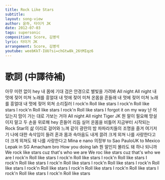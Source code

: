 ```yaml
---
title: Rock Like Stars
subtitle:
layout: song-view
author: 윤하, 타이거 JK
date: 2012-07-03
tags: supersonic
composition: Score, 김병석
lyric: 타이거 JK
arrangement: Score, 김병석
youtube: weebKkT-IUU?si=chGtw8k_26tMIqz6
---
```


# 歌詞 (中譯待補)

아무 미련 없이 hey
내 몸에 기대
검은 안경으로 별빛을
가려봐 All night All night
내 멋에 젖어 미쳐
노래를 흥얼대
내 멋에 젖어 미쳐
온몸을 흔들래
내 멋에 젖어 미쳐
노래를 흥얼대
내 멋에 젖어 외쳐
소리질러
I rock'n Roll like stars
I rock'n Roll like stars
I rock'n Roll like stars
I rock'n Roll like stars
I forgot it on my way
난 어딨는지
맘이 가는 대로
가보는 거야
All night All night
Tiger JK 뭔 말이 필요해
망설이지 말고 두 손을
위로해
hey 흔들어 리듬 실어
온몸을 비틀어 지금부터
시작되는
Rock Star의 삶
이리로 걸어와 느껴 같이
광란의 밤 파파라치들의
조명을 즐겨
여기저기 나에 대한
속삭임이 들려 혼과
몸과 속마음도 내게 끌려
크게 외쳐 나를 사랑한다고
더 크게 외쳐도 돼 나를
사랑한다고
Mina e nano
의정부 to Sao
PauloUK to Mexico
Lepak in SG
Amacham bro
How you doing lah
뭔 말인지 몰라도 돼
하나 되니까
We rock like stars cuz
that's who we are
We roc like stars cuz
that's who we are
I rock'n Roll like stars
I rock'n Roll like stars
I rock'n Roll like stars
I rock'n Roll like stars
I rock'n Roll like stars
I rock'n Roll like stars
I rock'n Roll like stars
I rock'n Roll like stars
I rock'n Roll like stars
I rock'n Roll like stars
I rock'n Roll like stars
I rock'n Roll like stars
